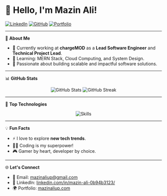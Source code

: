 # 👋 Hello, I'm Mazin Ali!

[![LinkedIn](https://img.shields.io/badge/-LinkedIn-blue?style=flat&logo=Linkedin&logoColor=white)](https://www.linkedin.com/in/your-profile)
[![GitHub](https://img.shields.io/badge/-GitHub-181717?style=flat&logo=github&logoColor=white)](https://github.com/your-username)
[![Portfolio](https://img.shields.io/badge/-Portfolio-ff69b4?style=flat&logo=internet-explorer&logoColor=white)](https://your-portfolio.com)

---

🌟 **About Me**
- 🔭 Currently working at **chargeMOD** as a **Lead Software Engineer** and **Technical Project Lead**.
- 🌱 Learning: MERN Stack, Cloud Computing, and System Design.
- 🚀 Passionate about building scalable and impactful software solutions.

---

📊 **GitHub Stats**
<p align="center">
  <img src="https://github-readme-stats.vercel.app/api?username=mazinaliup&show_icons=true&theme=radical" alt="GitHub Stats" />
  <img src="https://github-readme-streak-stats.herokuapp.com/?user=mazinaliup&theme=radical" alt="GitHub Streak" />
</p>

---

🎨 **Top Technologies**
<p align="center">
  <img src="https://skillicons.dev/icons?i=php,laravel,js,react,nodejs,mongodb,html,css" alt="Skills" />
</p>

---

💡 **Fun Facts**
- ⚡ I love to explore **new tech trends**.
- 🧑‍💻 Coding is my superpower!
- 🎮 Gamer by heart, developer by choice.

---

🌐 **Let's Connect**
- 📧 Email: [mazinaliup@gmail.com](mailto:mazinaliup@gmail.com)
- 💼 LinkedIn: [linkedin.com/in/mazin-ali-0b94b3123/](https://www.linkedin.com/in/mazin-ali-0b94b3123/)
- 🌍 Portfolio: [mazinaliup.com](https://mazinaliup.com)

